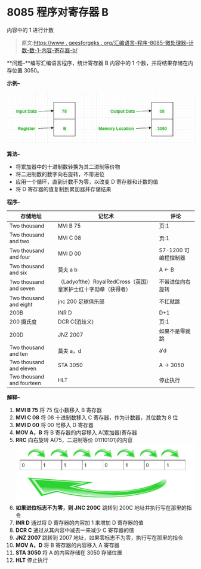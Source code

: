 # 8085 程序对寄存器 B

内容中的 1 进行计数

> 原文:[https://www . geesforgeks . org/汇编语言-程序-8085-微处理器-计数-数-1-内容-寄存器-b/](https://www.geeksforgeeks.org/assembly-language-program-8085-microprocessor-count-number-ones-contents-register-b/)

**问题–**编写汇编语言程序，统计寄存器 B 内容中的 1 个数，并将结果存储在内存位置 3050。

**示例–**

![](img/4257bb57ef9a12848a464a87e1f82554.png)

**算法–**

*   将累加器中的十进制数转换为其二进制等价物
*   将二进制数的数字向右旋转，不带进位
*   应用一个循环，直到计数不为零，以改变 D 寄存器和计数的值
*   将 D 寄存器的值复制到累加器并存储结果

**程序–**

<center>

| 存储地址 | 记忆术 | 评论 |
| --- | --- | --- |
| Two thousand | MVI B 75 | 页:1 |
| Two thousand and two | MVI C 08 | 页:1 |
| Two thousand and four | MVI D 00 | S7-1200 可编程控制器 |
| Two thousand and six | 莫夫 a b | A ← B |
| Two thousand and seven | （Ladyofthe）RoyalRedCross（英国）皇家护士红十字勋章（获得者） | 不带进位向右旋转 |
| Two thousand and eight | jnc 200 足球俱乐部 | 不扛就跳 |
| 200B | INR D | D+1 |
| 200 摄氏度 | DCR C(消歧义) | 页:1 |
| 200D | JNZ 2007 | 如果不是零就跳 |
| Two thousand and ten | 莫夫 a，d | a′d |
| Two thousand and eleven | STA 3050 | A → 3050 |
| Two thousand and fourteen | HLT | 停止执行 |

</center>

**解释–**

1.  **MVI B 75** 将 75 位小数移入 B 寄存器
2.  **MVI C 08** 将 08 十进制数移入 C 寄存器，作为计数器，其位数为 8 位
3.  **MVI D 00** 将 00 号移入 D 寄存器
4.  **MOV A，B** 将 B 寄存器的内容移入 A(累加器)寄存器
5.  **RRC** 向右旋转 A(75，二进制等价 01110101)的内容
    ![](img/722575ab3e19ae5f8de1241a843d0184.png)
6.  **如果进位标志不为零，则 JNC 200C** 跳转到 200C 地址并执行写在那里的指令
7.  **INR D** 通过将 D 寄存器的内容加 1 来增加 D 寄存器的值
8.  **DCR C** 通过从其内容中减去一来减少 C 寄存器的值
9.  **JNZ 2007** 跳转到 2007 地址，如果零标志不为零，执行写在那里的指令
10.  **MOV A，D** 将 B 寄存器的内容移入 A 寄存器
11.  **STA 3050** 将 A 的内容存储在 3050 存储位置
12.  **HLT** 停止执行
